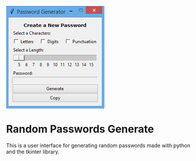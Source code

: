 <img align="center" src="./img/app.png" alt="app">

# Random Passwords Generate

This is a user interface for generating random passwords made with python and the tkinter library.